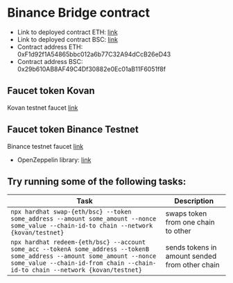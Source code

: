 # Binance Bridge contract


- Link to deployed contract ETH: [link](https://kovan.etherscan.io/address/0x9Ef0b2389621158EA2691ff597b68e3D38B93aB2)
- Link to deployed contract BSC: [link](https://testnet.bscscan.com/address/0x36140E9fc2185df80Dc07f123b8C83f81b61ad17)
- Contract address ETH: 0xF1d92f1A54865bbc012a6b77C32A94dCcB26eD43
- Contract address BSC: 0x29b610AB8AF49C4Df30882e0Ec01aB11F6051f8f


## Faucet token Kovan

Kovan testnet faucet [link](https://kovan.etherscan.io/address/0xF1d92f1A54865bbc012a6b77C32A94dCcB26eD43)


## Faucet token Binance Testnet

Binance testnet faucet [link](https://testnet.bscscan.com/address/0x29b610AB8AF49C4Df30882e0Ec01aB11F6051f8f)


- OpenZeppelin library: [link](https://github.com/OpenZeppelin/openzeppelin-contracts)



## Try running some of the following tasks:

| Task | Description |
| --- | --- |
| `npx hardhat swap-{eth/bsc} --token some_address --amount some_amount --nonce some_value --chain-id-to chain --network {kovan/testnet}` | swaps token from one chain to other |
| `npx hardhat redeem-{eth/bsc} --account some_acc --tokenA some_address --tokenB some_address --amount some_amount --nonce some_value --chain-id-from chain --chain-id-to chain --network {kovan/testnet}` | sends tokens in amount sended from other chain |

